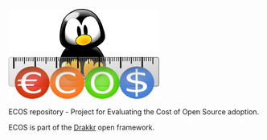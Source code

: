 ![Logo](Method/en/Images/ECOS.png)

ECOS repository - Project for Evaluating the Cost of Open Source adoption.

ECOS is part of the [Drakkr](http://www.drakkr.org) open framework.

